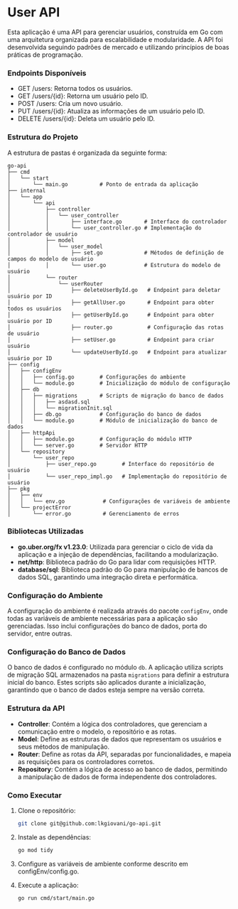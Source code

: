 # User API

Esta aplicação é uma API para gerenciar usuários, construída em Go com uma arquitetura organizada para escalabilidade e modularidade. A API foi desenvolvida seguindo padrões de mercado e utilizando princípios de boas práticas de programação.

### Endpoints Disponíveis
- GET /users: Retorna todos os usuários.
- GET /users/{id}: Retorna um usuário pelo ID.
- POST /users: Cria um novo usuário.
- PUT /users/{id}: Atualiza as informações de um usuário pelo ID.
- DELETE /users/{id}: Deleta um usuário pelo ID.




### Estrutura do Projeto

A estrutura de pastas é organizada da seguinte forma:

```plaintext
go-api
├── cmd
│   └── start
│       └── main.go          # Ponto de entrada da aplicação
├── internal
│   └── app
│       └── api
│           ├── controller
│           │   └── user_controller
│           │       ├── interface.go       # Interface do controlador
│           │       └── user_controller.go # Implementação do controlador de usuário
│           ├── model
│           │   └── user_model
│           │       ├── set.go             # Métodos de definição de campos do modelo de usuário
│           │       └── user.go            # Estrutura do modelo de usuário
│           └── router
│               └── userRouter
│                   ├── deleteUserById.go   # Endpoint para deletar usuário por ID
│                   ├── getAllUser.go       # Endpoint para obter todos os usuários
│                   ├── getUserById.go      # Endpoint para obter usuário por ID
│                   ├── router.go           # Configuração das rotas de usuário
│                   ├── setUser.go          # Endpoint para criar usuário
│                   └── updateUserById.go   # Endpoint para atualizar usuário por ID
├── config
│   ├── configEnv
│   │   ├── config.go        # Configurações do ambiente
│   │   └── module.go        # Inicialização do módulo de configuração
│   ├── db
│   │   ├── migrations       # Scripts de migração do banco de dados
│   │   │   ├── asdasd.sql
│   │   │   └── migrationInit.sql
│   │   ├── db.go            # Configuração do banco de dados
│   │   └── module.go        # Módulo de inicialização do banco de dados
│   ├── httpApi
│   │   ├── module.go        # Configuração do módulo HTTP
│   │   └── server.go        # Servidor HTTP
│   └── repository
│       └── user_repo
│           ├── user_repo.go        # Interface do repositório de usuário
│           └── user_repo_impl.go   # Implementação do repositório de usuário
├── pkg
│   ├── env
│   │   └── env.go            # Configurações de variáveis de ambiente
│   └── projectError
│       └── error.go          # Gerenciamento de erros
```
### Bibliotecas Utilizadas

- **go.uber.org/fx v1.23.0**: Utilizada para gerenciar o ciclo de vida da aplicação e a injeção de dependências, facilitando a modularização.
- **net/http**: Biblioteca padrão do Go para lidar com requisições HTTP.
- **database/sql**: Biblioteca padrão do Go para manipulação de bancos de dados SQL, garantindo uma integração direta e performática.

### Configuração do Ambiente

A configuração do ambiente é realizada através do pacote `configEnv`, onde todas as variáveis de ambiente necessárias para a aplicação são gerenciadas. Isso inclui configurações do banco de dados, porta do servidor, entre outras.

### Configuração do Banco de Dados

O banco de dados é configurado no módulo `db`. A aplicação utiliza scripts de migração SQL armazenados na pasta `migrations` para definir a estrutura inicial do banco. Estes scripts são aplicados durante a inicialização, garantindo que o banco de dados esteja sempre na versão correta.

### Estrutura da API

- **Controller**: Contém a lógica dos controladores, que gerenciam a comunicação entre o modelo, o repositório e as rotas.
- **Model**: Define as estruturas de dados que representam os usuários e seus métodos de manipulação.
- **Router**: Define as rotas da API, separadas por funcionalidades, e mapeia as requisições para os controladores corretos.
- **Repository**: Contém a lógica de acesso ao banco de dados, permitindo a manipulação de dados de forma independente dos controladores.

### Como Executar

1. Clone o repositório:
   ```bash
   git clone git@github.com:lkgiovani/go-api.git

2. Instale as dependências:
   ```bash
   go mod tidy
   ```
   

3. Configure as variáveis de ambiente conforme descrito em configEnv/config.go.

4. Execute a aplicação:
   ```bash
   go run cmd/start/main.go
